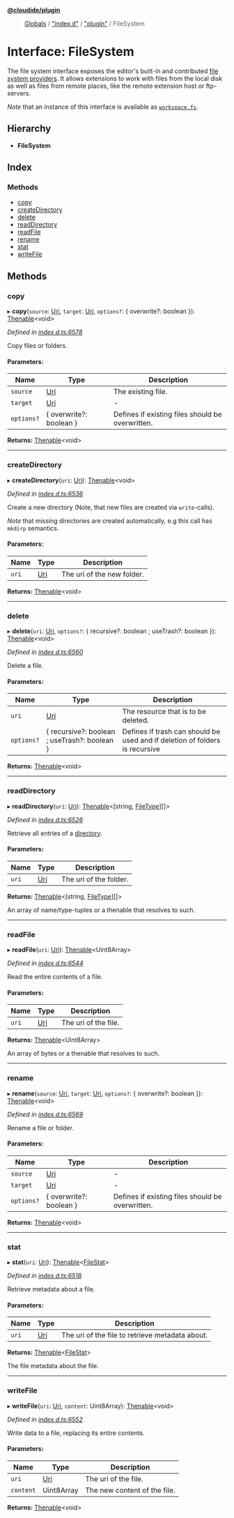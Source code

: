 **[@cloudide/plugin](../README.md)**

> [Globals](../README.md) / ["index.d"](../modules/_index_d_.md) / ["plugin"](../modules/_index_d_._plugin_.md) / FileSystem

# Interface: FileSystem

The file system interface exposes the editor's built-in and contributed
[file system providers](#FileSystemProvider). It allows extensions to work
with files from the local disk as well as files from remote places, like the
remote extension host or ftp-servers.

*Note* that an instance of this interface is available as [`workspace.fs`](#workspace.fs).

## Hierarchy

* **FileSystem**

## Index

### Methods

* [copy](_index_d_._plugin_.filesystem.md#copy)
* [createDirectory](_index_d_._plugin_.filesystem.md#createdirectory)
* [delete](_index_d_._plugin_.filesystem.md#delete)
* [readDirectory](_index_d_._plugin_.filesystem.md#readdirectory)
* [readFile](_index_d_._plugin_.filesystem.md#readfile)
* [rename](_index_d_._plugin_.filesystem.md#rename)
* [stat](_index_d_._plugin_.filesystem.md#stat)
* [writeFile](_index_d_._plugin_.filesystem.md#writefile)

## Methods

### copy

▸ **copy**(`source`: [Uri](../classes/_index_d_._plugin_.uri.md), `target`: [Uri](../classes/_index_d_._plugin_.uri.md), `options?`: { overwrite?: boolean  }): [Thenable](_index_d_.thenable.md)\<void>

*Defined in [index.d.ts:6578](https://github.com/huaweicloud/cloudide-plugin-api/blob/1ab5ef8/index.d.ts#L6578)*

Copy files or folders.

#### Parameters:

Name | Type | Description |
------ | ------ | ------ |
`source` | [Uri](../classes/_index_d_._plugin_.uri.md) | The existing file. |
`target` | [Uri](../classes/_index_d_._plugin_.uri.md) | - |
`options?` | { overwrite?: boolean  } | Defines if existing files should be overwritten.  |

**Returns:** [Thenable](_index_d_.thenable.md)\<void>

___

### createDirectory

▸ **createDirectory**(`uri`: [Uri](../classes/_index_d_._plugin_.uri.md)): [Thenable](_index_d_.thenable.md)\<void>

*Defined in [index.d.ts:6536](https://github.com/huaweicloud/cloudide-plugin-api/blob/1ab5ef8/index.d.ts#L6536)*

Create a new directory (Note, that new files are created via `write`-calls).

*Note* that missing directories are created automatically, e.g this call has
`mkdirp` semantics.

#### Parameters:

Name | Type | Description |
------ | ------ | ------ |
`uri` | [Uri](../classes/_index_d_._plugin_.uri.md) | The uri of the new folder.  |

**Returns:** [Thenable](_index_d_.thenable.md)\<void>

___

### delete

▸ **delete**(`uri`: [Uri](../classes/_index_d_._plugin_.uri.md), `options?`: { recursive?: boolean ; useTrash?: boolean  }): [Thenable](_index_d_.thenable.md)\<void>

*Defined in [index.d.ts:6560](https://github.com/huaweicloud/cloudide-plugin-api/blob/1ab5ef8/index.d.ts#L6560)*

Delete a file.

#### Parameters:

Name | Type | Description |
------ | ------ | ------ |
`uri` | [Uri](../classes/_index_d_._plugin_.uri.md) | The resource that is to be deleted. |
`options?` | { recursive?: boolean ; useTrash?: boolean  } | Defines if trash can should be used and if deletion of folders is recursive  |

**Returns:** [Thenable](_index_d_.thenable.md)\<void>

___

### readDirectory

▸ **readDirectory**(`uri`: [Uri](../classes/_index_d_._plugin_.uri.md)): [Thenable](_index_d_.thenable.md)\<[string, [FileType](../enums/_index_d_._plugin_.filetype.md)][]>

*Defined in [index.d.ts:6526](https://github.com/huaweicloud/cloudide-plugin-api/blob/1ab5ef8/index.d.ts#L6526)*

Retrieve all entries of a [directory](#FileType.Directory).

#### Parameters:

Name | Type | Description |
------ | ------ | ------ |
`uri` | [Uri](../classes/_index_d_._plugin_.uri.md) | The uri of the folder. |

**Returns:** [Thenable](_index_d_.thenable.md)\<[string, [FileType](../enums/_index_d_._plugin_.filetype.md)][]>

An array of name/type-tuples or a thenable that resolves to such.

___

### readFile

▸ **readFile**(`uri`: [Uri](../classes/_index_d_._plugin_.uri.md)): [Thenable](_index_d_.thenable.md)\<Uint8Array>

*Defined in [index.d.ts:6544](https://github.com/huaweicloud/cloudide-plugin-api/blob/1ab5ef8/index.d.ts#L6544)*

Read the entire contents of a file.

#### Parameters:

Name | Type | Description |
------ | ------ | ------ |
`uri` | [Uri](../classes/_index_d_._plugin_.uri.md) | The uri of the file. |

**Returns:** [Thenable](_index_d_.thenable.md)\<Uint8Array>

An array of bytes or a thenable that resolves to such.

___

### rename

▸ **rename**(`source`: [Uri](../classes/_index_d_._plugin_.uri.md), `target`: [Uri](../classes/_index_d_._plugin_.uri.md), `options?`: { overwrite?: boolean  }): [Thenable](_index_d_.thenable.md)\<void>

*Defined in [index.d.ts:6569](https://github.com/huaweicloud/cloudide-plugin-api/blob/1ab5ef8/index.d.ts#L6569)*

Rename a file or folder.

#### Parameters:

Name | Type | Description |
------ | ------ | ------ |
`source` | [Uri](../classes/_index_d_._plugin_.uri.md) | - |
`target` | [Uri](../classes/_index_d_._plugin_.uri.md) | - |
`options?` | { overwrite?: boolean  } | Defines if existing files should be overwritten.  |

**Returns:** [Thenable](_index_d_.thenable.md)\<void>

___

### stat

▸ **stat**(`uri`: [Uri](../classes/_index_d_._plugin_.uri.md)): [Thenable](_index_d_.thenable.md)\<[FileStat](_index_d_._plugin_.filestat.md)>

*Defined in [index.d.ts:6518](https://github.com/huaweicloud/cloudide-plugin-api/blob/1ab5ef8/index.d.ts#L6518)*

Retrieve metadata about a file.

#### Parameters:

Name | Type | Description |
------ | ------ | ------ |
`uri` | [Uri](../classes/_index_d_._plugin_.uri.md) | The uri of the file to retrieve metadata about. |

**Returns:** [Thenable](_index_d_.thenable.md)\<[FileStat](_index_d_._plugin_.filestat.md)>

The file metadata about the file.

___

### writeFile

▸ **writeFile**(`uri`: [Uri](../classes/_index_d_._plugin_.uri.md), `content`: Uint8Array): [Thenable](_index_d_.thenable.md)\<void>

*Defined in [index.d.ts:6552](https://github.com/huaweicloud/cloudide-plugin-api/blob/1ab5ef8/index.d.ts#L6552)*

Write data to a file, replacing its entire contents.

#### Parameters:

Name | Type | Description |
------ | ------ | ------ |
`uri` | [Uri](../classes/_index_d_._plugin_.uri.md) | The uri of the file. |
`content` | Uint8Array | The new content of the file.  |

**Returns:** [Thenable](_index_d_.thenable.md)\<void>
